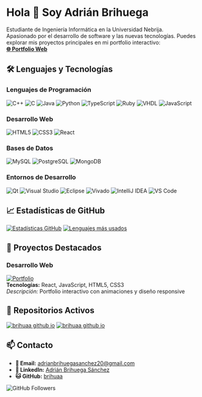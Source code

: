 # Hola 👋 Soy Adrián Brihuega

Estudiante de Ingeniería Informática en la Universidad Nebrija.  
Apasionado por el desarrollo de software y las nuevas tecnologías.
Puedes explorar mis proyectos principales en mi portfolio interactivo:  
[**🌐 Portfolio Web**](https://brihuaa.github.io)

## 🛠️ Lenguajes y Tecnologías

### Lenguajes de Programación
![C++](https://img.shields.io/badge/C++-00599C?style=for-the-badge&logo=c%2B%2B&logoColor=white)
![C](https://img.shields.io/badge/C-27338E?style=for-the-badge&logo=c&logoColor=white)
![Java](https://img.shields.io/badge/Java-ED8B00?style=for-the-badge&logo=openjdk&logoColor=white)
![Python](https://img.shields.io/badge/Python-3776AB?style=for-the-badge&logo=python&logoColor=white)
![TypeScript](https://img.shields.io/badge/TypeScript-3178C6?style=for-the-badge&logo=typescript&logoColor=white)
![Ruby](https://img.shields.io/badge/Ruby-CC342D?style=for-the-badge&logo=ruby&logoColor=white)
![VHDL](https://img.shields.io/badge/VHDL-FF6600?style=for-the-badge&logo=vhdl&logoColor=white)
![JavaScript](https://img.shields.io/badge/JavaScript-F7DF1E?style=for-the-badge&logo=javascript&logoColor=black)

### Desarrollo Web
![HTML5](https://img.shields.io/badge/HTML5-E34F26?style=for-the-badge&logo=html5&logoColor=white)
![CSS3](https://img.shields.io/badge/CSS3-1572B6?style=for-the-badge&logo=css3&logoColor=white)
![React](https://img.shields.io/badge/React-20232A?style=for-the-badge&logo=react&logoColor=61DAFB)

### Bases de Datos
![MySQL](https://img.shields.io/badge/MySQL-4479A1?style=for-the-badge&logo=mysql&logoColor=white)
![PostgreSQL](https://img.shields.io/badge/PostgreSQL-4169E1?style=for-the-badge&logo=postgresql&logoColor=white)
![MongoDB](https://img.shields.io/badge/MongoDB-47A248?style=for-the-badge&logo=mongodb&logoColor=white)

### Entornos de Desarrollo
![Qt](https://img.shields.io/badge/Qt-41CD52?style=for-the-badge&logo=qt&logoColor=white)
![Visual Studio](https://img.shields.io/badge/Visual_Studio-5C2D91?style=for-the-badge&logo=visual-studio&logoColor=white)
![Eclipse](https://img.shields.io/badge/Eclipse-2C2255?style=for-the-badge&logo=eclipse&logoColor=white)
![Vivado](https://img.shields.io/badge/Vivado-FF0000?style=for-the-badge&logo=xilinx&logoColor=white)
![IntelliJ IDEA](https://img.shields.io/badge/IntelliJ_IDEA-000000?style=for-the-badge&logo=intellij-idea&logoColor=white)
![VS Code](https://img.shields.io/badge/VS_Code-007ACC?style=for-the-badge&logo=visual-studio-code&logoColor=white)
## 📈 Estadísticas de GitHub

[![Estadísticas GitHub](https://github-readme-stats.vercel.app/api?username=brihuaa&show_icons=true&theme=radical)](https://github.com/brihuaa)
[![Lenguajes más usados](https://github-readme-stats.vercel.app/api/top-langs/?username=brihuaa&layout=compact&theme=radical)](https://github.com/brihuaa)

## 🚀 Proyectos Destacados

### Desarrollo Web
[![Portfolio](https://img.shields.io/badge/🌐_Portfolio_Web-000000?style=for-the-badge)](https://brihuaa.github.io)  
**Tecnologías:** React, JavaScript, HTML5, CSS3  
_Descripción:_ Portfolio interactivo con animaciones y diseño responsive


## 📂 Repositorios Activos
[![brihuaa github io](https://img.shields.io/github/last-commit/brihuaa/brihuaa.github.io?label=Portfolio+Web&style=flat-square)](https://github.com/brihuaa/brihuaa.github.io)
[![brihuaa github io](https://img.shields.io/github/last-commit/brihuaa/Epub-Reader?label=Portfolio+Web&style=flat-square)](https://github.com/brihuaa/Epub-Reader)

## 📫 Contacto

- **📧 Email:** [adrianbrihuegasanchez20@gmail.com](mailto:adrianbrihuegasanchez20@gmail.com)
- **💼 LinkedIn:** [Adrián Brihuega Sánchez](https://www.linkedin.com/in/adrian-brihuega-sanchez-344707291/)
- **🐱 GitHub:** [brihuaa](https://github.com/brihuaa)

![GitHub Followers](https://img.shields.io/github/followers/brihuaa?style=social)
